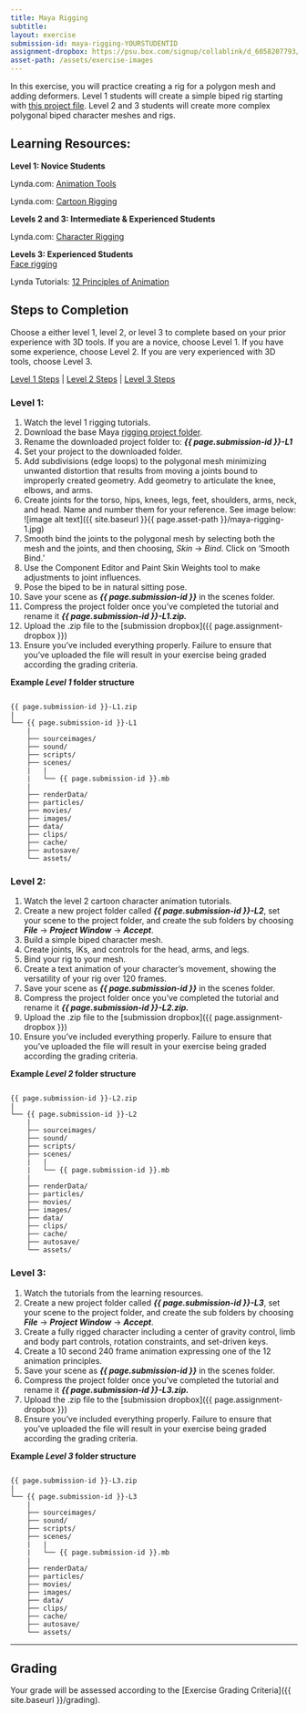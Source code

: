 ```yaml
---
title: Maya Rigging
subtitle: 
layout: exercise
submission-id: maya-rigging-YOURSTUDENTID
assignment-dropbox: https://psu.box.com/signup/collablink/d_6058207793/17af152633c7b9
asset-path: /assets/exercise-images
---
```


In this exercise, you will practice creating a rig for a polygon mesh and adding deformers. Level 1 students will create a simple biped rig starting with [this project file](https://drive.google.com/file/d/0BzXX6rmROMNWOEFkZ2hjZnJORU0/view?usp=sharing). Level 2 and 3 students will create more complex polygonal biped character meshes and rigs.


## Learning Resources:

**Level 1: Novice Students**

Lynda.com: [Animation Tools](http://www.lynda.com/Maya-tutorials/Maya-Essentials-5-Animation-Tools/96719-2.html)

Lynda.com: [Cartoon Rigging](https://www.lynda.com/Maya-tutorials/Rigging-Cartoon-Character-Maya/191956-2.html?org=psu.edu)

**Levels 2 and 3: Intermediate & Experienced Students**

Lynda.com: [Character Rigging](https://www.lynda.com/Maya-tutorials/Character-Rigging-in-Maya/92564-2.html?org=psu.edu)  

**Levels 3: Experienced Students**  
[Face rigging](https://www.lynda.com/Maya-tutorials/Facial-Rigging-Maya/149842-2.html?org=psu.edu)

Lynda Tutorials: [12 Principles of Animation](https://www.lynda.com/3ds-Max-tutorials/12-Principles-Animation-CG-Animators/474685-2.html?org=psu.edu)

## Steps to Completion

Choose a either level 1, level 2, or level 3 to complete based on your prior experience with 3D tools. If you are a novice, choose Level 1. If you have some experience, choose Level 2. If you are very experienced with 3D tools, choose Level 3.

[Level 1 Steps](#level-1) | [Level 2 Steps](#level-2) | [Level 3 Steps](#level-3)

### <a name="level-1"></a>Level 1:

1. Watch the level 1 rigging tutorials.
2. Download the base Maya [rigging project folder](https://drive.google.com/file/d/0BzXX6rmROMNWOEFkZ2hjZnJORU0/view?usp=sharing).
3. Rename the downloaded project folder to: **_{{ page.submission-id }}-L1_**
4. Set your project to the downloaded folder.
5. Add subdivisions (edge loops) to the polygonal mesh minimizing unwanted distortion that results from moving a joints bound to improperly created geometry. Add geometry to articulate the knee, elbows, and arms.
6. Create joints for the torso, hips, knees, legs, feet, shoulders, arms, neck, and head. Name and number them for your reference. See image below:
![image alt text]({{ site.baseurl }}{{ page.asset-path }}/maya-rigging-1.jpg)
7. Smooth bind the joints to the polygonal mesh by selecting both the mesh and the joints, and then choosing, *Skin* → *Bind*. Click on ‘Smooth Bind.’
8. Use the Component Editor and Paint Skin Weights tool to make adjustments to joint influences.
9. Pose the biped to be in natural sitting pose.
10. Save your scene as **_{{ page.submission-id }}_** in the scenes folder.
11. Compress the project folder once you’ve completed the tutorial and rename it **_{{ page.submission-id }}-L1.zip._**
12. Upload the .zip file to the [submission dropbox]({{ page.assignment-dropbox }})
13. Ensure you’ve included everything properly. Failure to ensure that you’ve uploaded the file will result in your exercise being graded according the grading criteria.

**Example _Level 1_ folder structure**

```

{{ page.submission-id }}-L1.zip
|
└── {{ page.submission-id }}-L1
    |
    ├── sourceimages/
    ├── sound/
    ├── scripts/
    ├── scenes/
    |   |
    |   └── {{ page.submission-id }}.mb
    |
    ├── renderData/
    ├── particles/
    ├── movies/
    ├── images/
    ├── data/
    ├── clips/
    ├── cache/
    ├── autosave/
    └── assets/

```

### <a name="level-2"></a>Level 2:

1. Watch the level 2 cartoon character animation tutorials.
2. Create a new project folder called **_{{ page.submission-id }}-L2_**, set your scene to the project folder, and create the sub folders by choosing **_File_** → **_Project Window_** → **_Accept_**.
3. Build a simple biped character mesh.
4. Create joints, IKs, and controls for the head, arms, and legs.
5. Bind your rig to your mesh.
6. Create a text animation of your character’s movement, showing the versatility of your rig over 120 frames.
7. Save your scene as **_{{ page.submission-id }}_** in the scenes folder.
8. Compress the project folder once you’ve completed the tutorial and rename it **_{{ page.submission-id }}-L2.zip._**
9. Upload the .zip file to the [submission dropbox]({{ page.assignment-dropbox }})
10. Ensure you’ve included everything properly. Failure to ensure that you’ve uploaded the file will result in your exercise being graded according the grading criteria.

**Example _Level 2_ folder structure**

```

{{ page.submission-id }}-L2.zip
|
└── {{ page.submission-id }}-L2
    |
    ├── sourceimages/
    ├── sound/
    ├── scripts/
    ├── scenes/
    |   |
    |   └── {{ page.submission-id }}.mb
    |
    ├── renderData/
    ├── particles/
    ├── movies/
    ├── images/
    ├── data/
    ├── clips/
    ├── cache/
    ├── autosave/
    └── assets/

```

### <a name="level-3"></a>Level 3:

1. Watch the tutorials from the learning resources.
2. Create a new project folder called **_{{ page.submission-id }}-L3_**, set your scene to the project folder, and create the sub folders by choosing **_File_** → **_Project Window_** → **_Accept_**.
3. Create a fully rigged character including a center of gravity control, limb and body part controls, rotation constraints, and set-driven keys.
4. Create a 10 second 240 frame animation expressing one of the 12 animation principles.
5. Save your scene as **_{{ page.submission-id }}_** in the scenes folder.
6. Compress the project folder once you’ve completed the tutorial and rename it **_{{ page.submission-id }}-L3.zip._**
7. Upload the .zip file to the [submission dropbox]({{ page.assignment-dropbox }})
8. Ensure you’ve included everything properly. Failure to ensure that you’ve uploaded the file will result in your exercise being graded according the grading criteria.

**Example _Level 3_ folder structure**

```

{{ page.submission-id }}-L3.zip
|
└── {{ page.submission-id }}-L3
    |
    ├── sourceimages/
    ├── sound/
    ├── scripts/
    ├── scenes/
    |   |
    |   └── {{ page.submission-id }}.mb
    |
    ├── renderData/
    ├── particles/
    ├── movies/
    ├── images/
    ├── data/
    ├── clips/
    ├── cache/
    ├── autosave/
    └── assets/

```

* * *

## Grading
Your grade will be assessed according to the [Exercise Grading Criteria]({{ site.baseurl }}/grading). 

